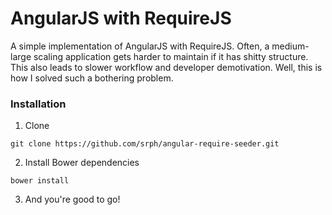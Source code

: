 AngularJS with RequireJS
=====

A simple implementation of AngularJS with RequireJS. Often, a medium-large scaling application gets harder to maintain if it has shitty structure. This also leads to slower workflow and developer demotivation. Well, this is how I solved such a bothering problem.

### Installation ###

1. Clone

```git clone https://github.com/srph/angular-require-seeder.git```

2. Install Bower dependencies

```bower install```

3. And you're good to go!